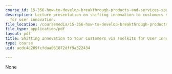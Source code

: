 ```yaml
---
course_id: 15-356-how-to-develop-breakthrough-products-and-services-spring-2004
description: Lecture presentation on shifting innovation to customers via toolkits
  for user innovation.
file_location: /coursemedia/15-356-how-to-develop-breakthrough-products-and-services-spring-2004/acdc4e209fcfdaa061872dff9a322434_lec9_toolkits.pdf
file_type: application/pdf
layout: pdf
title: Shifting Innovation to Your Customers via Toolkits for User Innovation
type: course
uid: acdc4e209fcfdaa061872dff9a322434

---
```

None